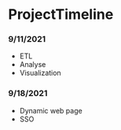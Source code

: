 # ProjectTimeline
### 9/11/2021
* ETL
* Analyse
* Visualization

### 9/18/2021
* Dynamic web page
* SSO
